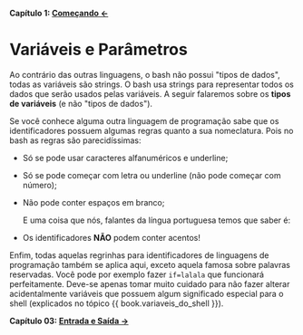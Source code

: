 **Capítulo 1: [Começando ←](/chapter-01)**

# Variáveis e Parâmetros

   Ao contrário das outras linguagens, o bash não possui "tipos de dados",
todas as variáveis são strings. O bash usa strings para representar todos
os dados que serão usados pelas variáveis. A seguir falaremos sobre os
**tipos de variáveis** (e não "tipos de dados").

   Se você conhece alguma outra linguagem de programação sabe que os
identificadores possuem algumas regras quanto a sua nomeclatura. Pois no
bash as regras são parecidíssimas:

- Só se pode usar caracteres alfanuméricos e underline;
- Só se pode começar com letra ou underline (não pode começar com número);
- Não pode conter espaços em branco;

   E uma coisa que nós, falantes da língua portuguesa temos que saber é:

- Os identificadores **NÃO** podem conter acentos!

Enfim, todas aquelas regrinhas para identificadores de linguagens de
programação também se aplica aqui, exceto aquela famosa sobre palavras
reservadas. Você pode por exemplo fazer `if=lalala` que funcionará
perfeitamente. Deve-se apenas tomar muito cuidado para não fazer alterar acidentalmente variáveis que possuem algum significado especial para o shell (explicados no tópico {{ book.variaveis_do_shell }}).

**Capítulo 03: [Entrada e Saída →](/chapter-03)**
